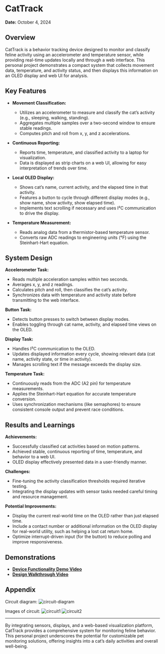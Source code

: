 # CatTrack

**Date:** October 4, 2024

## Overview
CatTrack is a behavior tracking device designed to monitor and classify feline activity using an accelerometer and temperature sensor, while providing real-time updates locally and through a web interface. This personal project demonstrates a compact system that collects movement data, temperature, and activity status, and then displays this information on an OLED display and web UI for analysis.

## Key Features

- **Movement Classification:**
  - Utilizes an accelerometer to measure and classify the cat’s activity (e.g., sleeping, walking, standing).
  - Aggregates multiple samples over a two-second window to ensure stable readings.
  - Computes pitch and roll from x, y, and z accelerations.

- **Continuous Reporting:**
  - Reports time, temperature, and classified activity to a laptop for visualization.
  - Data is displayed as strip charts on a web UI, allowing for easy interpretation of trends over time.
  
- **Local OLED Display:**
  - Shows cat’s name, current activity, and the elapsed time in that activity.
  - Features a button to cycle through different display modes (e.g., show name, show activity, show elapsed time).
  - Implements text scrolling if necessary and uses I²C communication to drive the display.

- **Temperature Measurement:**
  - Reads analog data from a thermistor-based temperature sensor.
  - Converts raw ADC readings to engineering units (°F) using the Steinhart-Hart equation.

## System Design

**Accelerometer Task:**
- Reads multiple acceleration samples within two seconds.
- Averages x, y, and z readings.
- Calculates pitch and roll, then classifies the cat’s activity.
- Synchronizes data with temperature and activity state before transmitting to the web interface.

**Button Task:**
- Detects button presses to switch between display modes.
- Enables toggling through cat name, activity, and elapsed time views on the OLED.

**Display Task:**
- Handles I²C communication to the OLED.
- Updates displayed information every cycle, showing relevant data (cat name, activity state, or time in activity).
- Manages scrolling text if the message exceeds the display size.

**Temperature Task:**
- Continuously reads from the ADC (A2 pin) for temperature measurements.
- Applies the Steinhart-Hart equation for accurate temperature conversion.
- Uses synchronization mechanisms (like semaphores) to ensure consistent console output and prevent race conditions.

## Results and Learnings

**Achievements:**
- Successfully classified cat activities based on motion patterns.
- Achieved stable, continuous reporting of time, temperature, and behavior to a web UI.
- OLED display effectively presented data in a user-friendly manner.

**Challenges:**
- Fine-tuning the activity classification thresholds required iterative testing.
- Integrating the display updates with sensor tasks needed careful timing and resource management.

**Potential Improvements:**
- Display the current real-world time on the OLED rather than just elapsed time.
- Include a contact number or additional information on the OLED display for real-world utility, such as helping a lost cat return home.
- Optimize interrupt-driven input (for the button) to reduce polling and improve responsiveness.

## Demonstrations

- [**Device Functionality Demo Video**](https://drive.google.com/file/d/1kXdl_pqsfS58n2JaBD2br86vPUoF4mpm/view?usp=sharing)
- [**Design Walkthrough Video**](https://drive.google.com/file/d/1MHmP07e8tH0pH1_1BzXr1exhsDJ_sImG/view?usp=sharing)

## Appendix
Circuit diagram:
![circuit-diagram](https://github.com/BU-EC444/Quest2-Team6-Bardwick-Hathout-Knutsen-Tran/blob/main/quest2/circuit-diagram1.png)

Images of circuit:
![circuit1](https://github.com/BU-EC444/Quest2-Team6-Bardwick-Hathout-Knutsen-Tran/blob/main/quest2/circuit-image1.png)
![circuit2](https://github.com/BU-EC444/Quest2-Team6-Bardwick-Hathout-Knutsen-Tran/blob/main/quest2/circuit-image2.png)

---

By integrating sensors, displays, and a web-based visualization platform, CatTrack provides a comprehensive system for monitoring feline behavior. This personal project underscores the potential for customizable pet monitoring solutions, offering insights into a cat’s daily activities and overall well-being.

